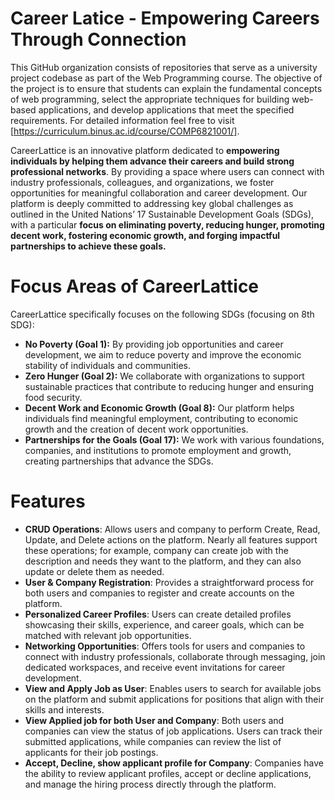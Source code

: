 # Career Latice - Empowering Careers Through Connection

This GitHub organization consists of repositories that serve as a university project codebase as part of the Web Programming course. The objective of the project is to ensure that students can explain the fundamental concepts of web programming, select the appropriate techniques for building web-based applications, and develop applications that meet the specified requirements. For detailed information feel free to visit [https://curriculum.binus.ac.id/course/COMP6821001/].

CareerLattice is an innovative platform dedicated to **empowering individuals by helping them advance their careers and build strong professional networks**. By providing a space where users can connect with industry professionals, colleagues, and organizations, we foster opportunities for meaningful collaboration and career development. Our platform is deeply committed to addressing key global challenges as outlined in the United Nations’ 17 Sustainable Development Goals (SDGs), with a particular **focus on eliminating poverty, reducing hunger, promoting decent work, fostering economic growth, and forging impactful partnerships to achieve these goals.**

# Focus Areas of CareerLattice

CareerLattice specifically focuses on the following SDGs (focusing on 8th SDG):

- **No Poverty (Goal 1):** By providing job opportunities and career development, we aim to reduce poverty and improve the economic stability of individuals and communities.
- **Zero Hunger (Goal 2):** We collaborate with organizations to support sustainable practices that contribute to reducing hunger and ensuring food security.
- **Decent Work and Economic Growth (Goal 8):** Our platform helps individuals find meaningful employment, contributing to economic growth and the creation of decent work opportunities.
- **Partnerships for the Goals (Goal 17):** We work with various foundations, companies, and institutions to promote employment and growth, creating partnerships that advance the SDGs.

# Features

- **CRUD Operations**: Allows users and company to perform Create, Read, Update, and Delete actions on the platform. Nearly all features support these operations; for example, company can create job with the description and needs they want to the platform, and they can also update or delete them as needed.
- **User & Company Registration**: Provides a straightforward process for both users and companies to register and create accounts on the platform.
- **Personalized Career Profiles**: Users can create detailed profiles showcasing their skills, experience, and career goals, which can be matched with relevant job opportunities.
- **Networking Opportunities**: Offers tools for users and companies to connect with industry professionals, collaborate through messaging, join dedicated workspaces, and receive event invitations for career development.
- **View and Apply Job as User**: Enables users to search for available jobs on the platform and submit applications for positions that align with their skills and interests.
- **View Applied job for both User and Company**: Both users and companies can view the status of job applications. Users can track their submitted applications, while companies can review the list of applicants for their job postings.
- **Accept, Decline, show applicant profile for Company**: Companies have the ability to review applicant profiles, accept or decline applications, and manage the hiring process directly through the platform.
